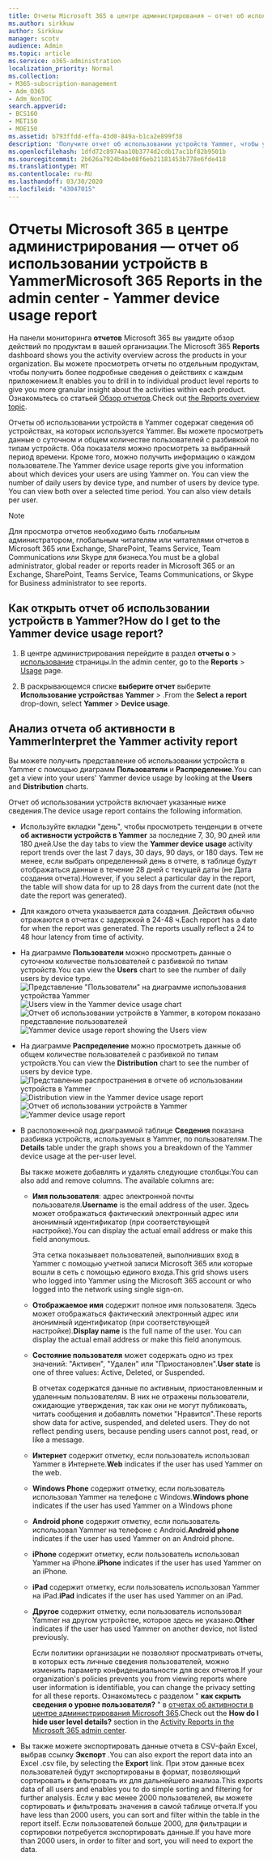 ```yaml
---
title: Отчеты Microsoft 365 в центре администрирования — отчет об использовании устройств в Yammer
ms.author: sirkkuw
author: Sirkkuw
manager: scotv
audience: Admin
ms.topic: article
ms.service: o365-administration
localization_priority: Normal
ms.collection:
- M365-subscription-management
- Adm_O365
- Adm_NonTOC
search.appverid:
- BCS160
- MET150
- MOE150
ms.assetid: b793ffdd-effa-43d0-849a-b1ca2e899f38
description: 'Получите отчет об использовании устройств Yammer, чтобы узнать, на каких устройствах используются пользователи Yammer. '
ms.openlocfilehash: 1dfd72c8974aa10b3774d2cdb17ac1bf82b9501b
ms.sourcegitcommit: 2b626a7924b4be08f6eb21181453b778e6fde418
ms.translationtype: MT
ms.contentlocale: ru-RU
ms.lasthandoff: 03/30/2020
ms.locfileid: "43047015"
---
```

# <a name="microsoft-365-reports-in-the-admin-center---yammer-device-usage-report"></a><span data-ttu-id="af2d5-103">Отчеты Microsoft 365 в центре администрирования — отчет об использовании устройств в Yammer</span><span class="sxs-lookup"><span data-stu-id="af2d5-103">Microsoft 365 Reports in the admin center - Yammer device usage report</span></span>

<span data-ttu-id="af2d5-104">На панели мониторинга **отчетов** Microsoft 365 вы увидите обзор действий по продуктам в вашей организации.</span><span class="sxs-lookup"><span data-stu-id="af2d5-104">The Microsoft 365 **Reports** dashboard shows you the activity overview across the products in your organization.</span></span> <span data-ttu-id="af2d5-105">Вы можете просмотреть отчеты по отдельным продуктам, чтобы получить более подробные сведения о действиях с каждым приложением.</span><span class="sxs-lookup"><span data-stu-id="af2d5-105">It enables you to drill in to individual product level reports to give you more granular insight about the activities within each product.</span></span> <span data-ttu-id="af2d5-106">Ознакомьтесь со статьей [Обзор отчетов](activity-reports.md).</span><span class="sxs-lookup"><span data-stu-id="af2d5-106">Check out [the Reports overview topic](activity-reports.md).</span></span>
  
<span data-ttu-id="af2d5-p102">Отчеты об использовании устройств в Yammer содержат сведения об устройствах, на которых используется Yammer. Вы можете просмотреть данные о суточном и общем количестве пользователей с разбивкой по типам устройств. Оба показателя можно просмотреть за выбранный период времени. Кроме того, можно получить информацию о каждом пользователе.</span><span class="sxs-lookup"><span data-stu-id="af2d5-p102">The Yammer device usage reports give you information about which devices your users are using Yammer on. You can view the number of daily users by device type, and number of users by device type. You can view both over a selected time period. You can also view details per user.</span></span>
  
> [!NOTE]
> <span data-ttu-id="af2d5-111">Для просмотра отчетов необходимо быть глобальным администратором, глобальным читателям или читателями отчетов в Microsoft 365 или Exchange, SharePoint, Teams Service, Team Communications или Skype для бизнеса.</span><span class="sxs-lookup"><span data-stu-id="af2d5-111">You must be a global administrator, global reader or reports reader in Microsoft 365 or an Exchange, SharePoint, Teams Service, Teams Communications, or Skype for Business administrator to see reports.</span></span> 
  
## <a name="how-do-i-get-to-the-yammer-device-usage-report"></a><span data-ttu-id="af2d5-112">Как открыть отчет об использовании устройств в Yammer?</span><span class="sxs-lookup"><span data-stu-id="af2d5-112">How do I get to the Yammer device usage report?</span></span>

1. <span data-ttu-id="af2d5-113">В центре администрирования перейдите в раздел **отчеты о** \> <a href="https://go.microsoft.com/fwlink/p/?linkid=2074756" target="_blank">использование</a> страницы.</span><span class="sxs-lookup"><span data-stu-id="af2d5-113">In the admin center, go to the **Reports** \> <a href="https://go.microsoft.com/fwlink/p/?linkid=2074756" target="_blank">Usage</a> page.</span></span>

    
2. <span data-ttu-id="af2d5-114">В раскрывающемся списке **выберите отчет** выберите **Использование устройства**в **Yammer** \> .</span><span class="sxs-lookup"><span data-stu-id="af2d5-114">From the **Select a report** drop-down, select **Yammer** \> **Device usage**.</span></span>
  
## <a name="interpret-the-yammer-activity-report"></a><span data-ttu-id="af2d5-115">Анализ отчета об активности в Yammer</span><span class="sxs-lookup"><span data-stu-id="af2d5-115">Interpret the Yammer activity report</span></span>

<span data-ttu-id="af2d5-116">Вы можете получить представление об использовании устройств в Yammer с помощью диаграмм **Пользователи** и **Распределение**.</span><span class="sxs-lookup"><span data-stu-id="af2d5-116">You can get a view into your users' Yammer device usage by looking at the **Users** and **Distribution** charts.</span></span> 
  
<span data-ttu-id="af2d5-117">Отчет об использовании устройств включает указанные ниже сведения.</span><span class="sxs-lookup"><span data-stu-id="af2d5-117">The device usage report contains the following information.</span></span>
  
- <span data-ttu-id="af2d5-118">Используйте вкладки "день", чтобы просмотреть тенденции в отчете **об активности устройств в Yammer** за последние 7, 30, 90 дней или 180 дней.</span><span class="sxs-lookup"><span data-stu-id="af2d5-118">Use the day tabs to view the **Yammer device usage** activity report trends over the last 7 days, 30 days, 90 days, or 180 days.</span></span> <span data-ttu-id="af2d5-119">Тем не менее, если выбрать определенный день в отчете, в таблице будут отображаться данные в течение 28 дней с текущей даты (не Дата создания отчета).</span><span class="sxs-lookup"><span data-stu-id="af2d5-119">However, if you select a particular day in the report, the table will show data for up to 28 days from the current date (not the date the report was generated).</span></span> 
    
- <span data-ttu-id="af2d5-p104">Для каждого отчета указывается дата создания. Действия обычно отражаются в отчетах с задержкой в 24-48 ч.</span><span class="sxs-lookup"><span data-stu-id="af2d5-p104">Each report has a date for when the report was generated. The reports usually reflect a 24 to 48 hour latency from time of activity.</span></span>
    
- <span data-ttu-id="af2d5-122">На диаграмме **Пользователи** можно просмотреть данные о суточном количестве пользователей с разбивкой по типам устройств.</span><span class="sxs-lookup"><span data-stu-id="af2d5-122">You can view the **Users** chart to see the number of daily users by device type.</span></span><br/><span data-ttu-id="af2d5-123">![Представление "Пользователи" на диаграмме использования устройства Yammer](../../media/ecfba1ec-fbea-4491-88da-1fb19b4d5629.png)</span><span class="sxs-lookup"><span data-stu-id="af2d5-123">![Users view in the Yammer device usage chart](../../media/ecfba1ec-fbea-4491-88da-1fb19b4d5629.png)</span></span><br/><span data-ttu-id="af2d5-124">![Отчет об использовании устройств в Yammer, в котором показано представление пользователей](../../media/f396865a-ad6e-4f8b-a145-cc3865b352f4.png)</span><span class="sxs-lookup"><span data-stu-id="af2d5-124">![Yammer device usage report showing the Users view](../../media/f396865a-ad6e-4f8b-a145-cc3865b352f4.png)</span></span>
  
- <span data-ttu-id="af2d5-125">На диаграмме **Распределение** можно просмотреть данные об общем количестве пользователей с разбивкой по типам устройств.</span><span class="sxs-lookup"><span data-stu-id="af2d5-125">You can view the **Distribution** chart to see the number of users by device type.</span></span><br/><span data-ttu-id="af2d5-126">![Представление распространения в отчете об использовании устройств в Yammer](../../media/7a0b152e-2d2b-4d23-8dc2-046be53b724f.png)</span><span class="sxs-lookup"><span data-stu-id="af2d5-126">![Distribution view in the Yammer device usage report](../../media/7a0b152e-2d2b-4d23-8dc2-046be53b724f.png)</span></span><br/><span data-ttu-id="af2d5-127">![Отчет об использовании устройств в Yammer](../../media/780c351d-7a1d-451d-8c16-4c454ef58aa8.png)</span><span class="sxs-lookup"><span data-stu-id="af2d5-127">![Yammer device usage report](../../media/780c351d-7a1d-451d-8c16-4c454ef58aa8.png)</span></span>
  
- <span data-ttu-id="af2d5-128">В расположенной под диаграммой таблице **Сведения** показана разбивка устройств, используемых в Yammer, по пользователям.</span><span class="sxs-lookup"><span data-stu-id="af2d5-128">The **Details** table under the graph shows you a breakdown of the Yammer device usage at the per-user level.</span></span> 
    
    <span data-ttu-id="af2d5-p105">Вы также можете добавлять и удалять следующие столбцы:</span><span class="sxs-lookup"><span data-stu-id="af2d5-p105">You can also add and remove columns. The available columns are:</span></span>
    
  - <span data-ttu-id="af2d5-131">**Имя пользователя**: адрес электронной почты пользователя.</span><span class="sxs-lookup"><span data-stu-id="af2d5-131">**Username** is the email address of the user.</span></span> <span data-ttu-id="af2d5-132">Здесь может отображаться фактический электронный адрес или анонимный идентификатор (при соответствующей настройке).</span><span class="sxs-lookup"><span data-stu-id="af2d5-132">You can display the actual email address or make this field anonymous.</span></span> 
    
    <span data-ttu-id="af2d5-133">Эта сетка показывает пользователей, выполнивших вход в Yammer с помощью учетной записи Microsoft 365 или которые вошли в сеть с помощью единого входа.</span><span class="sxs-lookup"><span data-stu-id="af2d5-133">This grid shows users who logged into Yammer using the Microsoft 365 account or who logged into the network using single sign-on.</span></span>
    
  - <span data-ttu-id="af2d5-p107">**Отображаемое имя** содержит полное имя пользователя. Здесь может отображаться фактический электронный адрес или анонимный идентификатор (при соответствующей настройке).</span><span class="sxs-lookup"><span data-stu-id="af2d5-p107">**Display name** is the full name of the user. You can display the actual email address or make this field anonymous.</span></span> 
    
  - <span data-ttu-id="af2d5-136">**Состояние пользователя** может содержать одно из трех значений: "Активен", "Удален" или "Приостановлен".</span><span class="sxs-lookup"><span data-stu-id="af2d5-136">**User state** is one of three values: Active, Deleted, or Suspended.</span></span> 
    
    <span data-ttu-id="af2d5-p108">В отчетах содержатся данные по активным, приостановленным и удаленным пользователям. В них не отражены пользователи, ожидающие утверждения, так как они не могут публиковать, читать сообщения и добавлять пометки "Нравится".</span><span class="sxs-lookup"><span data-stu-id="af2d5-p108">These reports show data for active, suspended, and deleted users. They do not reflect pending users, because pending users cannot post, read, or like a message.</span></span>
    
  - <span data-ttu-id="af2d5-139">**Интернет** содержит отметку, если пользователь использовал Yammer в Интернете.</span><span class="sxs-lookup"><span data-stu-id="af2d5-139">**Web** indicates if the user has used Yammer on the web.</span></span> 
    
  - <span data-ttu-id="af2d5-140">**Windows Phone** содержит отметку, если пользователь использовал Yammer на телефоне с Windows.</span><span class="sxs-lookup"><span data-stu-id="af2d5-140">**Windows phone** indicates if the user has used Yammer on a Windows phone</span></span> 
    
  - <span data-ttu-id="af2d5-141">**Android phone** содержит отметку, если пользователь использовал Yammer на телефоне с Android.</span><span class="sxs-lookup"><span data-stu-id="af2d5-141">**Android phone** indicates if the user has used Yammer on an Android phone.</span></span> 
    
  - <span data-ttu-id="af2d5-142">**iPhone** содержит отметку, если пользователь использовал Yammer на iPhone.</span><span class="sxs-lookup"><span data-stu-id="af2d5-142">**iPhone** indicates if the user has used Yammer on an iPhone.</span></span> 
    
  - <span data-ttu-id="af2d5-143">**iPad** содержит отметку, если пользователь использовал Yammer на iPad.</span><span class="sxs-lookup"><span data-stu-id="af2d5-143">**iPad** indicates if the user has used Yammer on an iPad.</span></span> 
    
  - <span data-ttu-id="af2d5-144">**Другое** содержит отметку, если пользователь использовал Yammer на другом устройстве, которое здесь не указано.</span><span class="sxs-lookup"><span data-stu-id="af2d5-144">**Other** indicates if the user has used Yammer on another device, not listed previously.</span></span> 
    
    <span data-ttu-id="af2d5-145">Если политики организации не позволяют просматривать отчеты, в которых есть личные сведения пользователей, можно изменить параметр конфиденциальности для всех отчетов.</span><span class="sxs-lookup"><span data-stu-id="af2d5-145">If your organization's policies prevents you from viewing reports where user information is identifiable, you can change the privacy setting for all these reports.</span></span> <span data-ttu-id="af2d5-146">Ознакомьтесь с разделом " **как скрыть сведения о уровне пользователя?** " в [отчетах об активности в центре администрирования Microsoft 365](activity-reports.md).</span><span class="sxs-lookup"><span data-stu-id="af2d5-146">Check out the **How do I hide user level details?** section in the [Activity Reports in the Microsoft 365 admin center](activity-reports.md).</span></span>
    
- <span data-ttu-id="af2d5-147">Вы также можете экспортировать данные отчета в CSV-файл Excel, выбрав ссылку **Экспорт** .</span><span class="sxs-lookup"><span data-stu-id="af2d5-147">You can also export the report data into an Excel .csv file, by selecting the **Export** link.</span></span> <span data-ttu-id="af2d5-148">При этом данные всех пользователей будут экспортированы в формат, позволяющий сортировать и фильтровать их для дальнейшего анализа.</span><span class="sxs-lookup"><span data-stu-id="af2d5-148">This exports data of all users and enables you to do simple sorting and filtering for further analysis.</span></span> <span data-ttu-id="af2d5-149">Если у вас менее 2000 пользователей, вы можете сортировать и фильтровать значения в самой таблице отчета.</span><span class="sxs-lookup"><span data-stu-id="af2d5-149">If you have less than 2000 users, you can sort and filter within the table in the report itself.</span></span> <span data-ttu-id="af2d5-150">Если пользователей больше 2000, для фильтрации и сортировки потребуется экспортировать данные.</span><span class="sxs-lookup"><span data-stu-id="af2d5-150">If you have more than 2000 users, in order to filter and sort, you will need to export the data.</span></span> 
    

